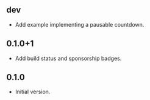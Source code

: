 ## dev

- Add example implementing a pausable countdown.

## 0.1.0+1

- Add build status and sponsorship badges.

## 0.1.0

- Initial version.
